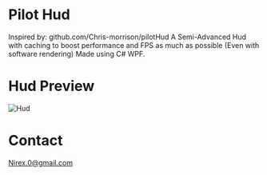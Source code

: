 # Pilot Hud
Inspired by: github.com/Chris-morrison/pilotHud
A Semi-Advanced Hud with caching to boost performance and FPS as much as possible (Even with software rendering) Made using C# WPF.

# Hud Preview
![Hud](https://raw.githubusercontent.com/nirex0/PilotHud/master/res/Hud.png)

# Contact

Nirex.0@gmail.com
